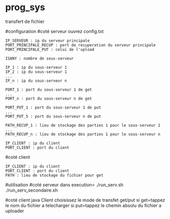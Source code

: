 # prog_sys
transfert de fichier

#configuration
  #coté serveur
    ouvrez config.txt
    
    IP_SERVEUR : ip du serveur principale
    PORT_PRINCIPALE_RECUP : port de recuperation du serveur principale
    PORT_PRINCIPALE_PUT : celui de l'upload
    
    ISANY : nombre de sous-serveur
    
    IP_1 : ip du sous-serveur 1
    IP_2 : ip du sous-serveur 1
    ...
    IP_n : ip du sous-serveur n
    
    PORT_1 : port du sous-serveur 1 de get
    ...
    PORT_n : port du sous-serveur n de get
    
    PORT_PUT_1 : port du sous-serveur 1 de put
    ...
    PORT_PUT_5 : port du sous-serveur n de put
    
    PATH_RECUP_1 : lieu de stockage des parties 1 pour le sous-serveur 1
    ...
    PATH_RECUP_n : lieu de stockage des parties 1 pour le sous-serveur n

    IP_CLIENT : ip du client
    PORT_CLIENT : port du client
    
  #coté client

    IP_CLIENT : ip du client
    PORT_CLIENT : port du client
    PATH : lieu de stockage du fichier pour get
    
#utilisation
  #coté serveur
    dans execution= ./run_serv.sh
                    ./run_serv_secondaire.sh
  
  #coté client
    java Client
    choisissez le mode de transfet get/put
    si get=tappez le nom du fichier a telecharger
    si put=tappez le chemin absolu du fichier a uploader
